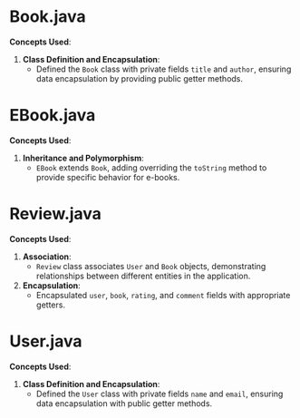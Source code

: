 # Book.java

**Concepts Used**:
1. **Class Definition and Encapsulation**:
   - Defined the `Book` class with private fields `title` and `author`, ensuring data encapsulation by providing public getter methods.

# EBook.java

**Concepts Used**:
1. **Inheritance and Polymorphism**:
   - `EBook` extends `Book`, adding overriding the `toString` method to provide specific behavior for e-books.

# Review.java

**Concepts Used**:
1. **Association**:
   - `Review` class associates `User` and `Book` objects, demonstrating relationships between different entities in the application.
2. **Encapsulation**:
   - Encapsulated `user`, `book`, `rating`, and `comment` fields with appropriate getters.

# User.java

**Concepts Used**:
1. **Class Definition and Encapsulation**:
   - Defined the `User` class with private fields `name` and `email`, ensuring data encapsulation with public getter methods.
